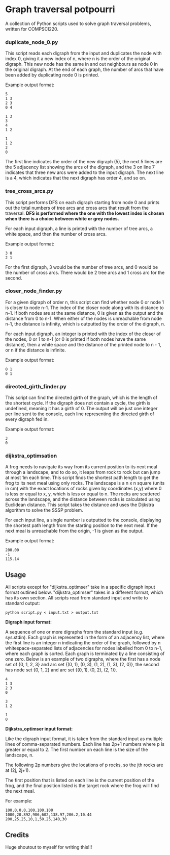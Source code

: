 # Graph traversal potpourri
A collection of Python scripts used to solve graph traversal problems, written for COMPSCI220.

### duplicate_node_0.py

This script reads each digraph from the input and duplicates the node with index 0, giving it a new index of n, where n is the order of the original digraph. This new node has the same in and out neighbours as node 0 in the original digraph. At the end of each graph, the number of arcs that have been added by duplicating node 0 is printed.

Example output format:
```
5
1 3
2 3
0 4

1 3
3
4
1 2

1
1 2
2
0
```
The first line indicates the order of the new digraph (5), the next 5 lines are the 5 adjacency list showing the arcs of the digraph, and the 3 on line 7 indicates that three new arcs were added to the input digraph. The next line is a 4, which indicates that the next digraph has order 4, and so on. 

### tree_cross_arcs.py
This script performs DFS on each digraph starting from node 0 and prints out the total numbers of tree arcs and cross arcs that result from the traversal. **DFS is performed where the one with the lowest index is chosen when there is a choice between white or grey nodes.**

For each input digraph, a line is printed with the number of tree arcs, a white space, and then the number of cross arcs. 

Example output format:
```
3 0
2 1
```

For the first digraph, 3 would be the number of tree arcs, and 0 would be the number of cross arcs. There would be 2 tree arcs and 1 cross arc for the second. 

### closer_node_finder.py

For a given digraph of order n, this script can find whether node 0 or node 1 is closer to node n-1. The index of the closer node along with its distance to n-1. If both nodes are at the same distance, 0 is given as the output and the distance from 0 to n-1. When either of the nodes is unreachable from node n-1, the distance is infinity, which is outputted by the order of the digraph, n.

For each input digraph, an integer is printed with the index of the closer of the nodes, 0 or 1 to n-1 (or 0 is printed if both nodes have the same distance), then a white space and the distance of the printed node to n - 1, or n if the distance is infinite.

Example output format:
```
0 1
0 1
```

### directed_girth_finder.py

This script can find the directed girth of the graph, which is the length of the shortest cycle. If the digraph does not contain a cycle, the girth is undefined, meaning it has a girth of 0. The output will be just one integer per line sent to the console, each line representing the directed girth of every digraph fed in. 

Example output format:
```
3
0
```

### dijkstra_optimsation

A frog needs to navigate its way from its current position to its next meal through a landscape, and to do so, it leaps from rock to rock but can jump at most 1m each time. This script finds the shortest path length to get the frog to its next meal using only rocks. The landscape is a n x n square (units in cm) with the exact locations of rocks given by coordinates (x,y) where 0 is less or equal to x, y, which is less or equal to n. The rocks are scattered across the landscape, and the distance between rocks is calculated using Euclidean distance. This script takes the distance and uses the Dijkstra algorithm to solve the SSSP problem. 

For each input line, a single number is outputted to the console, displaying the shortest path length from the starting position to the next meal. If the next meal is unreachable from the origin, -1 is given as the output. 

Example output format:
```
200.00
-1
115.14
```

## Usage
All scripts except for "dijkstra_optimser" take in a specific digraph input format outlined below. "dijkstra_optimser" takes in a different format, which has its own section. All scripts read from standard input and write to standard output: 

`python script.py < input.txt > output.txt`

**Digraph input format:**

A sequence of one or more digraphs from the standard input (e.g. sys.stdin). Each graph is represented in the form of an adjacency list, where the first line is an integer n indicating the order of the graph, followed by n whitespace-separated lists of adjacencies for nodes labelled from 0 to n-1, where each graph is sorted. Each graph is terminated by a line consisting of one zero. Below is an example of two digraphs, where the first has a node set of {0, 1, 2, 3} and arc set {(0, 1), (0, 3), (1, 2), (1, 3), (2, 0)}, the
second has node set {0, 1, 2} and arc set {(0, 1), (0, 2), (2, 1)}.

```
4
1 3
2 3
0

3
1 2

1
0
```

**Dijkstra_optimser input format:**

Like the digraph input format, it is taken from the standard input as multiple lines of comma-separated numbers. Each line has 2p+1 numbers where p is greater or equal to 2. The first number on each line is the size of the landscape, n. 

The following 2p numbers give the locations of p rocks, so the jth rocks are at (2j, 2j+1).

The first position that is listed on each line is the current position of the frog, and the final position listed is the target rock where the frog will find the next meal. 

For example:
```
100,0,0,0,100,100,100
1000,20.892,986,602,138.97,206.2,10.44
200,25,25,10,1,50,25,140,30
```

## Credits
Huge shoutout to myself for writing this!!!
